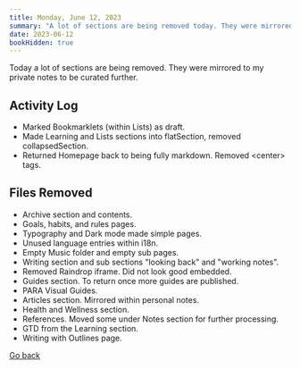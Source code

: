 ```yaml
---
title: Monday, June 12, 2023
summary: "A lot of sections are being removed today. They were mirrored to my private notes to be curated further before being displayed in my digital garden."
date: 2023-06-12
bookHidden: true
---
```


Today a lot of sections are being removed. They were mirrored to my private notes to be curated further.

## Activity Log

- Marked Bookmarklets (within Lists) as draft.
- Made Learning and Lists sections into flatSection, removed collapsedSection.
- Returned Homepage back to being fully markdown. Removed \<center> tags.

## Files Removed
  - Archive section and contents.
  - Goals, habits, and rules pages.
  - Typography and Dark mode made simple pages.
  - Unused language entries within i18n.
  - Empty Music folder and empty sub pages.
  - Writing section and sub sections "looking back" and "working notes".
  - Removed Raindrop iframe. Did not look good embedded.
  - Guides section. To return once more guides are published.
  - PARA Visual Guides.
  - Articles section. Mirrored within personal notes.
  - Health and Wellness section.
  - References. Moved some under Notes section for further processing.
  - GTD from the Learning section.
  - Writing with Outlines page.

<a class="link_button_back" href="/docs/journals/"><span>Go back</span></a>